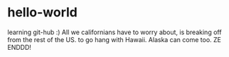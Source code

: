 # hello-world
learning git-hub :)
All we californians have to worry about, is breaking off from the rest of the US. to go hang with Hawaii. Alaska can come too. ZE ENDDD!

